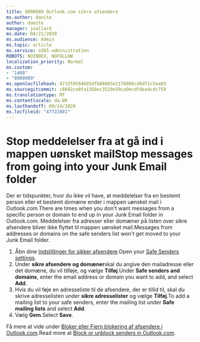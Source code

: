```yaml
---
title: 8000089 Outlook.com sikre afsendere
ms.author: daeite
author: daeite
manager: joallard
ms.date: 04/21/2020
ms.audience: Admin
ms.topic: article
ms.service: o365-administration
ROBOTS: NOINDEX, NOFOLLOW
localization_priority: Normal
ms.custom:
- "1400"
- "8000089"
ms.openlocfilehash: 473259594605dfb88885e2176086cd6df1c5ea03
ms.sourcegitcommit: c6692ce0fa1358ec3529e59ca0ecdfdea4cdc759
ms.translationtype: MT
ms.contentlocale: da-DK
ms.lasthandoff: 09/14/2020
ms.locfileid: "47722881"
---
```

# <a name="stop-messages-from-going-into-your-junk-email-folder"></a><span data-ttu-id="69c3b-102">Stop meddelelser fra at gå ind i mappen uønsket mail</span><span class="sxs-lookup"><span data-stu-id="69c3b-102">Stop messages from going into your Junk Email folder</span></span>

<span data-ttu-id="69c3b-103">Der er tidspunkter, hvor du ikke vil have, at meddelelser fra en bestemt person eller et bestemt domæne ender i mappen uønsket mail i Outlook.com.</span><span class="sxs-lookup"><span data-stu-id="69c3b-103">There are times when you don't want messages from a specific person or domain to end up in your Junk Email folder in Outlook.com.</span></span> <span data-ttu-id="69c3b-104">Meddelelser fra adresser eller domæner på listen over sikre afsendere bliver ikke flyttet til mappen uønsket mail.</span><span class="sxs-lookup"><span data-stu-id="69c3b-104">Messages from addresses or domains on the safe senders list won't get moved to your Junk Email folder.</span></span>

1. <span data-ttu-id="69c3b-105">Åbn dine [Indstillinger for sikker afsendere](https://go.microsoft.com/fwlink/?linkid=2035804).</span><span class="sxs-lookup"><span data-stu-id="69c3b-105">Open your [Safe Senders settings](https://go.microsoft.com/fwlink/?linkid=2035804).</span></span>
2. <span data-ttu-id="69c3b-106">Under **sikre afsendere og domæner**skal du angive den mailadresse eller det domæne, du vil tilføje, og vælge **Tilføj**.</span><span class="sxs-lookup"><span data-stu-id="69c3b-106">Under **Safe senders and domains**, enter the email address or domain you want to add, and select **Add**.</span></span>
3. <span data-ttu-id="69c3b-107">Hvis du vil føje en adresseliste til de afsendere, der er tillid til, skal du skrive adresselisten under **sikre adresselister** og vælge **Tilføj**.</span><span class="sxs-lookup"><span data-stu-id="69c3b-107">To add a mailing list to your safe senders, enter the mailing list under **Safe mailing lists** and select **Add**.</span></span>
4. <span data-ttu-id="69c3b-108">Vælg **Gem**.</span><span class="sxs-lookup"><span data-stu-id="69c3b-108">Select **Save**.</span></span>

<span data-ttu-id="69c3b-109">Få mere at vide under [Bloker eller Fjern blokering af afsendere i Outlook.com](https://support.office.com/article/afba1c94-77bb-4f50-8b85-057cf52f4d5e?wt.mc_id=Office_Outlook_com_Alchemy).</span><span class="sxs-lookup"><span data-stu-id="69c3b-109">Read more at [Block or unblock senders in Outlook.com](https://support.office.com/article/afba1c94-77bb-4f50-8b85-057cf52f4d5e?wt.mc_id=Office_Outlook_com_Alchemy).</span></span>